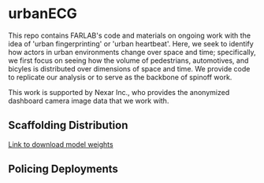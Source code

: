 # urbanECG
This repo contains FARLAB's code and materials on ongoing work with the idea of 'urban fingerprinting' or 'urban heartbeat'. Here, we seek to identify how actors in urban environments change over space and time; specifically, we first focus on seeing how the volume of pedestrians, automotives, and bicyles is distributed over dimensions of space and time. We provide code to replicate our analysis or to serve as the backbone of spinoff work. 

This work is supported by Nexar Inc., who provides the anonymized dashboard camera image data that we work with. 


## Scaffolding Distribution 
[Link to download model weights](https://cornell.box.com/s/xa8ebepv8d6875q0ey46fz2kyxc51xb5)


## Policing Deployments 
